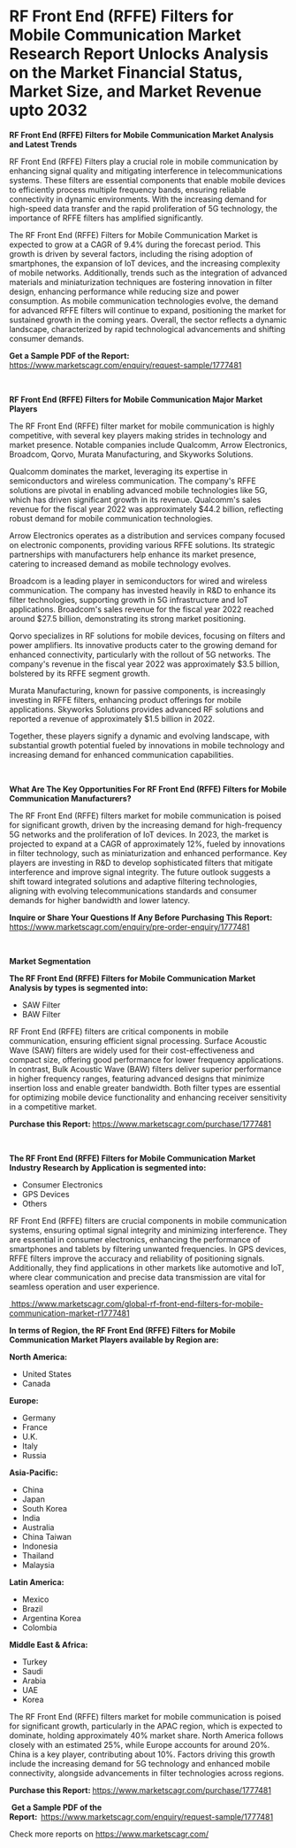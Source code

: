 <p><h1>RF Front End (RFFE) Filters for Mobile Communication Market Research Report Unlocks Analysis on the Market Financial Status, Market Size, and Market Revenue upto 2032</h1></p><p><strong>RF Front End (RFFE) Filters for Mobile Communication Market Analysis and Latest Trends</strong></p>
<p><p>RF Front End (RFFE) Filters play a crucial role in mobile communication by enhancing signal quality and mitigating interference in telecommunications systems. These filters are essential components that enable mobile devices to efficiently process multiple frequency bands, ensuring reliable connectivity in dynamic environments. With the increasing demand for high-speed data transfer and the rapid proliferation of 5G technology, the importance of RFFE filters has amplified significantly.</p><p>The RF Front End (RFFE) Filters for Mobile Communication Market is expected to grow at a CAGR of 9.4% during the forecast period. This growth is driven by several factors, including the rising adoption of smartphones, the expansion of IoT devices, and the increasing complexity of mobile networks. Additionally, trends such as the integration of advanced materials and miniaturization techniques are fostering innovation in filter design, enhancing performance while reducing size and power consumption. As mobile communication technologies evolve, the demand for advanced RFFE filters will continue to expand, positioning the market for sustained growth in the coming years. Overall, the sector reflects a dynamic landscape, characterized by rapid technological advancements and shifting consumer demands.</p></p>
<p><strong>Get a Sample PDF of the Report:&nbsp;</strong> <a href="https://www.marketscagr.com/enquiry/request-sample/1777481?utm_campaign=2804&utm_medium=2&utm_source=Github&utm_content=ia&utm_term=06042025&utm_id=rf-front-end-rffe-filters-for-mobile-communication">https://www.marketscagr.com/enquiry/request-sample/1777481</a></p>
<p>&nbsp;</p>
<p><strong>RF Front End (RFFE) Filters for Mobile Communication Major Market Players</strong></p>
<p><p>The RF Front End (RFFE) filter market for mobile communication is highly competitive, with several key players making strides in technology and market presence. Notable companies include Qualcomm, Arrow Electronics, Broadcom, Qorvo, Murata Manufacturing, and Skyworks Solutions.</p><p>Qualcomm dominates the market, leveraging its expertise in semiconductors and wireless communication. The company's RFFE solutions are pivotal in enabling advanced mobile technologies like 5G, which has driven significant growth in its revenue. Qualcomm's sales revenue for the fiscal year 2022 was approximately $44.2 billion, reflecting robust demand for mobile communication technologies.</p><p>Arrow Electronics operates as a distribution and services company focused on electronic components, providing various RFFE solutions. Its strategic partnerships with manufacturers help enhance its market presence, catering to increased demand as mobile technology evolves.</p><p>Broadcom is a leading player in semiconductors for wired and wireless communication. The company has invested heavily in R&D to enhance its filter technologies, supporting growth in 5G infrastructure and IoT applications. Broadcom's sales revenue for the fiscal year 2022 reached around $27.5 billion, demonstrating its strong market positioning.</p><p>Qorvo specializes in RF solutions for mobile devices, focusing on filters and power amplifiers. Its innovative products cater to the growing demand for enhanced connectivity, particularly with the rollout of 5G networks. The company's revenue in the fiscal year 2022 was approximately $3.5 billion, bolstered by its RFFE segment growth.</p><p>Murata Manufacturing, known for passive components, is increasingly investing in RFFE filters, enhancing product offerings for mobile applications. Skyworks Solutions provides advanced RF solutions and reported a revenue of approximately $1.5 billion in 2022.</p><p>Together, these players signify a dynamic and evolving landscape, with substantial growth potential fueled by innovations in mobile technology and increasing demand for enhanced communication capabilities.</p></p>
<p>&nbsp;</p>
<p><strong>What Are The Key Opportunities For RF Front End (RFFE) Filters for Mobile Communication Manufacturers?</strong></p>
<p><p>The RF Front End (RFFE) filters market for mobile communication is poised for significant growth, driven by the increasing demand for high-frequency 5G networks and the proliferation of IoT devices. In 2023, the market is projected to expand at a CAGR of approximately 12%, fueled by innovations in filter technology, such as miniaturization and enhanced performance. Key players are investing in R&D to develop sophisticated filters that mitigate interference and improve signal integrity. The future outlook suggests a shift toward integrated solutions and adaptive filtering technologies, aligning with evolving telecommunications standards and consumer demands for higher bandwidth and lower latency.</p></p>
<p><strong>Inquire or Share Your Questions If Any Before Purchasing This Report:</strong> <a href="https://www.marketscagr.com/enquiry/pre-order-enquiry/1777481?utm_campaign=2804&utm_medium=2&utm_source=Github&utm_content=ia&utm_term=06042025&utm_id=rf-front-end-rffe-filters-for-mobile-communication">https://www.marketscagr.com/enquiry/pre-order-enquiry/1777481</a></p>
<p>&nbsp;</p>
<p><strong>Market Segmentation</strong></p>
<p><strong>The RF Front End (RFFE) Filters for Mobile Communication Market Analysis by types is segmented into:</strong></p>
<p><ul><li>SAW Filter</li><li>BAW Filter</li></ul></p>
<p><p>RF Front End (RFFE) filters are critical components in mobile communication, ensuring efficient signal processing. Surface Acoustic Wave (SAW) filters are widely used for their cost-effectiveness and compact size, offering good performance for lower frequency applications. In contrast, Bulk Acoustic Wave (BAW) filters deliver superior performance in higher frequency ranges, featuring advanced designs that minimize insertion loss and enable greater bandwidth. Both filter types are essential for optimizing mobile device functionality and enhancing receiver sensitivity in a competitive market.</p></p>
<p><strong>Purchase this Report:&nbsp;</strong><a href="https://www.marketscagr.com/purchase/1777481?utm_campaign=2804&utm_medium=2&utm_source=Github&utm_content=ia&utm_term=06042025&utm_id=rf-front-end-rffe-filters-for-mobile-communication">https://www.marketscagr.com/purchase/1777481</a></p>
<p>&nbsp;</p>
<p><strong>The RF Front End (RFFE) Filters for Mobile Communication Market Industry Research by Application is segmented into:</strong></p>
<p><ul><li>Consumer Electronics</li><li>GPS Devices</li><li>Others</li></ul></p>
<p><p>RF Front End (RFFE) filters are crucial components in mobile communication systems, ensuring optimal signal integrity and minimizing interference. They are essential in consumer electronics, enhancing the performance of smartphones and tablets by filtering unwanted frequencies. In GPS devices, RFFE filters improve the accuracy and reliability of positioning signals. Additionally, they find applications in other markets like automotive and IoT, where clear communication and precise data transmission are vital for seamless operation and user experience.</p></p>
<p><a href="https://www.marketscagr.com/global-rf-front-end-filters-for-mobile-communication-market-r1777481?utm_campaign=2804&utm_medium=2&utm_source=Github&utm_content=ia&utm_term=06042025&utm_id=rf-front-end-rffe-filters-for-mobile-communication">&nbsp;https://www.marketscagr.com/global-rf-front-end-filters-for-mobile-communication-market-r1777481</a></p>
<p><strong>In terms of Region, the RF Front End (RFFE) Filters for Mobile Communication Market Players available by Region are:</strong></p>
<p>
    <p> <strong> North America: </strong>
        <ul>
            <li>United States</li>
            <li>Canada</li>
        </ul>
        </p> 
    <p> <strong> Europe: </strong>
        <ul>
            <li>Germany</li>
            <li>France</li>
            <li>U.K.</li>
            <li>Italy</li>
            <li>Russia</li>
        </ul>
        </p> 
    <p> <strong> Asia-Pacific: </strong>
        <ul>
            <li>China</li>
            <li>Japan</li>
            <li>South Korea</li>
            <li>India</li>
            <li>Australia</li>
            <li>China Taiwan</li>
            <li>Indonesia</li>
            <li>Thailand</li>
            <li>Malaysia</li>
        </ul>
        </p> 
    <p> <strong> Latin America: </strong>
        <ul>
            <li>Mexico</li>
            <li>Brazil</li>
            <li>Argentina Korea</li>
            <li>Colombia</li>
        </ul>
        </p> 
    <p> <strong> Middle East & Africa: </strong>
        <ul>
            <li>Turkey</li>
            <li>Saudi</li>
            <li>Arabia</li>
            <li>UAE</li>
            <li>Korea</li>
        </ul>
    </p>
    </p>
<p><p>The RF Front End (RFFE) filters market for mobile communication is poised for significant growth, particularly in the APAC region, which is expected to dominate, holding approximately 40% market share. North America follows closely with an estimated 25%, while Europe accounts for around 20%. China is a key player, contributing about 10%. Factors driving this growth include the increasing demand for 5G technology and enhanced mobile connectivity, alongside advancements in filter technologies across regions.</p></p>
<p><strong>Purchase this Report: </strong><a href="https://www.marketscagr.com/purchase/1777481?utm_campaign=2804&utm_medium=2&utm_source=Github&utm_content=ia&utm_term=06042025&utm_id=rf-front-end-rffe-filters-for-mobile-communication">https://www.marketscagr.com/purchase/1777481</a></p>
<p>&nbsp;<strong>Get a Sample PDF of the Report:&nbsp;&nbsp;</strong><a href="https://www.marketscagr.com/enquiry/request-sample/1777481?utm_campaign=2804&utm_medium=2&utm_source=Github&utm_content=ia&utm_term=06042025&utm_id=rf-front-end-rffe-filters-for-mobile-communication">https://www.marketscagr.com/enquiry/request-sample/1777481</a></p>
<p><strong></strong></p>
<p>Check more reports on <a href="https://www.marketscagr.com/?utm_campaign=2804&utm_medium=2&utm_source=Github&utm_content=ia&utm_term=06042025&utm_id=rf-front-end-rffe-filters-for-mobile-communication">https://www.marketscagr.com/</a></p>